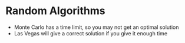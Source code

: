 # Random Algorithms

- Monte Carlo has a time limit, so you may not get an optimal solution
- Las Vegas will give a correct solution if you give it enough time
